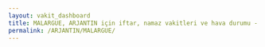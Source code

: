 ```yaml
---
layout: vakit_dashboard
title: MALARGUE, ARJANTIN için iftar, namaz vakitleri ve hava durumu - ilçe/eyalet seç
permalink: /ARJANTIN/MALARGUE/
---
```


<script type="text/javascript">
  var GLOBAL_COUNTRY = 'ARJANTIN';
  var GLOBAL_CITY = 'MALARGUE';
  var GLOBAL_STATE = '';
  var lat = 72;
  var lon = 21;
</script>
